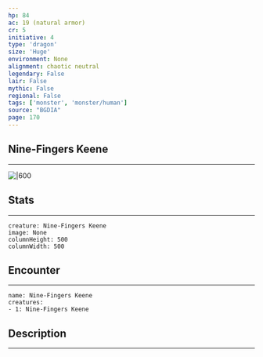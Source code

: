 ```yaml
---
hp: 84
ac: 19 (natural armor)
cr: 5
initiative: 4
type: 'dragon'    
size: 'Huge'
environment: None
alignment: chaotic neutral
legendary: False
lair: False
mythic: False
regional: False
tags: ['monster', 'monster/human']
source: "BGDIA"
page: 170
---
```


## Nine-Fingers Keene
---

![|600](D:/Program%20Files/5e.tools/img/bestiary/BGDIA/Nine-Fingers%20Keene.jpg)

## Stats
---

```statblock
creature: Nine-Fingers Keene
image: None
columnHeight: 500
columnWidth: 500
```

## Encounter
---

```encounter-table
name: Nine-Fingers Keene
creatures:
- 1: Nine-Fingers Keene
```

## Description
---




